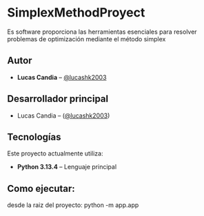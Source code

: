 # SimplexMethodProyect
Es software proporciona las herramientas esenciales para resolver problemas de optimización mediante el método simplex

## Autor

- **Lucas Candia** – [@lucashk2003](https://github.com/lucashk2003)

## Desarrollador principal
- Lucas Candia – ([@lucashk2003](https://github.com/lucashk2003))

## Tecnologías

Este proyecto actualmente utiliza:

- **Python 3.13.4** – Lenguaje principal

## Como ejecutar:
desde la raiz del proyecto: python -m app.app

